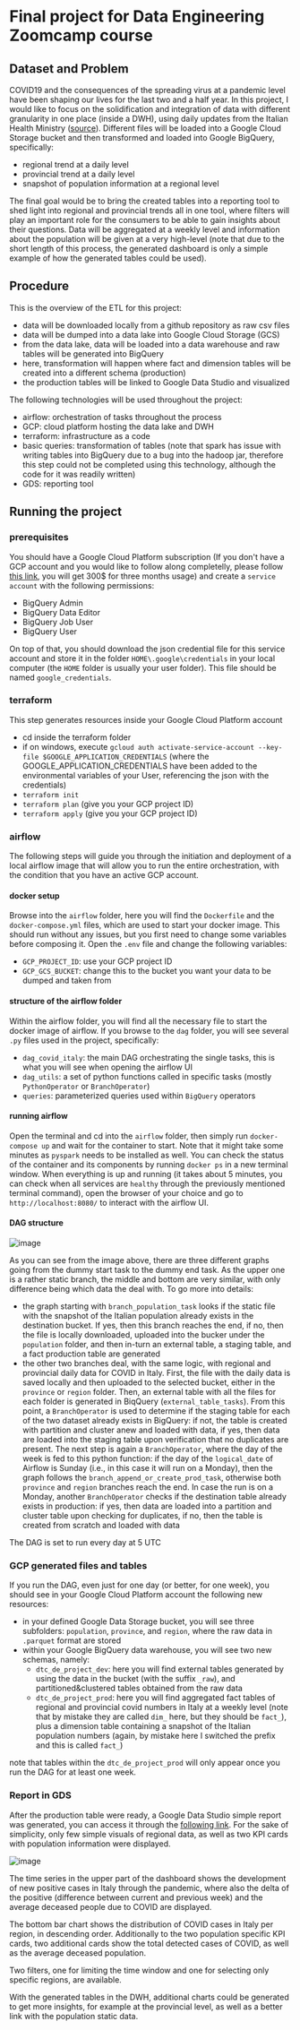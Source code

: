 # Final project for Data Engineering Zoomcamp course

## Dataset and Problem

COVID19 and the consequences of the spreading virus at a pandemic level have been shaping our lives for the last two and a half year. In this project, I would like to focus on the solidification and integration of data with different granularity in one place (inside a DWH), using daily updates from the Italian Health Ministry ([source](https://github.com/pcm-dpc/COVID-19)). Different files will be loaded into a Google Cloud Storage bucket and then transformed and loaded into Google BigQuery, specifically:

* regional trend at a daily level
* provincial trend at a daily level
* snapshot of population information at a regional level

The final goal would be to bring the created tables into a reporting tool to shed light into regional and provincial trends all in one tool, where filters will play an important role for the consumers to be able to gain insights about their questions. Data will be aggregated at a weekly level and information about the population will be given at a very high-level (note that due to the short length of this process, the generated dashboard is only a simple example of how the generated tables could be used).

## Procedure

This is the overview of the ETL for this project:

* data will be downloaded locally from a github repository as raw csv files
* data will be dumped into a data lake into Google Cloud Storage (GCS)
* from the data lake, data will be loaded into a data warehouse and raw tables will be generated into BigQuery
* here, transformation will happen where fact and dimension tables will be created into a different schema (production)
* the production tables will be linked to Google Data Studio and visualized

The following technologies will be used throughout the project:

* airflow: orchestration of tasks throughout the process
* GCP: cloud platform hosting the data lake and DWH
* terraform: infrastructure as a code
* basic queries: transformation of tables (note that spark has issue with writing tables into BigQuery due to a bug into the hadoop jar, therefore this step could not be completed using this technology, although the code for it was readily written)
* GDS: reporting tool 

## Running the project

### prerequisites

You should have a Google Cloud Platform subscription (If you don't have a GCP account and you would like to follow along completelly, please follow [this link](https://github.com/DataTalksClub/data-engineering-zoomcamp/blob/main/week_1_basics_n_setup/1_terraform_gcp/2_gcp_overview.md), you will get 300$ for three months usage) and create a `service account` with the following permissions:

* BigQuery Admin
* BigQuery Data Editor
* BigQuery Job User
* BigQuery User

On top of that, you should download the json credential file for this service account and store it in the folder `HOME\.google\credentials` in your local computer (the `HOME` folder is usually your user folder). This file should be named `google_credentials`.

### terraform

This step generates resources inside your Google Cloud Platform account

* cd inside the terraform folder
* if on windows, execute `gcloud auth activate-service-account --key-file $GOOGLE_APPLICATION_CREDENTIALS` (where the GOOGLE_APPLICATION_CREDENTIALS have been added to the environmental variables of your User, referencing the json with the credentials)
* `terraform init`
* `terraform plan` (give you your GCP project ID)
* `terraform apply` (give you your GCP project ID)

### airflow

The following steps will guide you through the initiation and deployment of a local airflow image that will allow you to run the entire orchestration, with the condition that you have an active GCP account. 

#### docker setup

Browse into the `airflow` folder, here you will find the `Dockerfile` and the `docker-compose.yml` files, which are used to start your docker image. This should run without any issues, but you first need to change some variables before composing it. Open the `.env` file and change the following variables:

* `GCP_PROJECT_ID`: use your GCP project ID
* `GCP_GCS_BUCKET`: change this to the bucket you want your data to be dumped and taken from

#### structure of the airflow folder

Within the airflow folder, you will find all the necessary file to start the docker image of airflow. If you browse to the `dag` folder, you will see several `.py` files used in the project, specifically:

* `dag_covid_italy`: the main DAG orchestrating the single tasks, this is what you will see when opening the airflow UI
* `dag_utils`: a set of python functions called in specific tasks (mostly `PythonOperator` or `BranchOperator`) 
* `queries`: parameterized queries used within `BigQuery` operators

#### running airflow

Open the terminal and cd into the `airflow` folder, then simply run `docker-compose up` and wait for the container to start. Note that it might take some minutes as `pyspark` needs to be installed as well. You can check the status of the container and its components by running `docker ps` in a new terminal window. When everything is up and running (it takes about 5 minutes, you can check when all services are `healthy` through the previously mentioned terminal command), open the browser of your choice and go to `http://localhost:8080/` to interact with the airflow UI.

#### DAG structure

![image](https://user-images.githubusercontent.com/49947038/160274602-d55ff8df-0e9d-400b-989e-85971d747c29.png)

As you can see from the image above, there are three different graphs going from the dummy start task to the dummy end task. As the upper one is a rather static branch, the middle and bottom are very similar, with only difference being which data the deal with. To go more into details:

* the graph starting with `branch_population_task` looks if the static file with the snapshot of the Italian population already exists in the destination bucket. If yes, then this branch reaches the end, if no, then the file is locally downloaded, uploaded into the bucker under the `population` folder, and then in-turn an external table, a staging table, and a fact production table are generated
* the other two branches deal, with the same logic, with regional and provincial daily data for COVID in Italy. First, the file with the daily data is saved locally and then uploaded to the selected bucket, either in the `province` or `region` folder. Then, an external table with all the files for each folder is generated in BiqQuery (`external_table_tasks`). From this point, a `BranchOperator` is used to determine if the staging table for each of the two dataset already exists in BigQuery: if not, the table is created with partition and cluster anew and loaded with data, if yes, then data are loaded into the staging table upon verification that no duplicates are present. The next step is again a `BranchOperator`, where the day of the week is fed to this python function: if the day of the `logical_date` of Airflow is Sunday (i.e., in this case it will run on a Monday), then the graph follows the `branch_append_or_create_prod_task`, otherwise both `province` and `region` branches reach the end. In case the run is on a Monday, another `BranchOperator` checks if the destination table already exists in production: if yes, then data are loaded into a partition and cluster table upon checking for duplicates, if no, then the table is created from scratch and loaded with data

The DAG is set to run every day at 5 UTC

### GCP generated files and tables

If you run the DAG, even just for one day (or better, for one week), you should see in your Google Cloud Platform account the following new resources:

* in your defined Google Data Storage bucket, you will see three subfolders: `population`, `province`, and `region`, where the raw data in `.parquet` format are stored
* within your Google BigQuery data warehouse, you will see two new schemas, namely:
  * `dtc_de_project_dev`: here you will find external tables generated by using the data in the bucket (with the suffix `_raw`), and partitioned&clustered tables obtained from the raw data
  * `dtc_de_project_prod`: here you will find aggregated fact tables of regional and provincial covid numbers in Italy at a weekly level (note that by mistake they are called `dim_` here, but they should be `fact_`), plus a dimension table containing a snapshot of the Italian population numbers (again, by mistake here I switched the prefix and this is called `fact_`)

note that tables within the `dtc_de_project_prod` will only appear once you run the DAG for at least one week.

### Report in GDS

After the production table were ready, a Google Data Studio simple report was generated, you can access it through the [following link](https://datastudio.google.com/reporting/038356f3-3fb1-411a-9c80-c962f5d2f583). For the sake of simplicity, only few simple visuals of regional data, as well as two KPI cards with population information were displayed. 

![image](https://user-images.githubusercontent.com/49947038/160274413-1be98a1f-13a3-4088-8e5c-6fcb05bef4ec.png)

The time series in the upper part of the dashboard shows the development of new positive cases in Italy through the pandemic, where also the delta of the positive (difference between current and previous week) and the average deceased people due to COVID are displayed.

The bottom bar chart shows the distribution of COVID cases in Italy per region, in descending order. Additionally to the two population specific KPI cards, two additional cards show the total detected cases of COVID, as well as the average deceased population. 

Two filters, one for limiting the time window and one for selecting only specific regions, are available. 

With the generated tables in the DWH, additional charts could be generated to get more insights, for example at the provincial level, as well as a better link with the population static data. 

